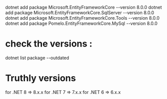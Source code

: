 dotnet add package Microsoft.EntityFrameworkCore --version 8.0.0
dotnet add package Microsoft.EntityFrameworkCore.SqlServer --version 8.0.0
dotnet add package Microsoft.EntityFrameworkCore.Tools --version 8.0.0
dotnet add package Pomelo.EntityFrameworkCore.MySql --version 8.0.0

# check the versions :
dotnet list package --outdated


# Truthly versions
for .NET 8 => 8.x.x
for .NET 7 => 7.x.x
for .NET 6 => 6.x.x
